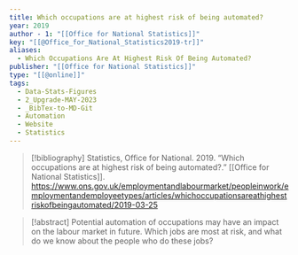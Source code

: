 ```yaml
---
title: Which occupations are at highest risk of being automated?
year: 2019
author - 1: "[[Office for National Statistics]]"
key: "[[@Office_for_National_Statistics2019-tr]]"
aliases:
  - Which Occupations Are At Highest Risk Of Being Automated?
publisher: "[[Office for National Statistics]]"
type: "[[@online]]"
tags:
  - Data-Stats-Figures
  - 2_Upgrade-MAY-2023
  - _BibTex-to-MD-Git
  - Automation
  - Website
  - Statistics
---
```


> [!bibliography]
> Statistics, Office for National. 2019. “Which occupations are at highest risk of being automated?.” [[Office for National Statistics]]. https://www.ons.gov.uk/employmentandlabourmarket/peopleinwork/employmentandemployeetypes/articles/whichoccupationsareathighestriskofbeingautomated/2019-03-25

> [!abstract]
> Potential automation of occupations may have an impact on the labour market in future. Which jobs are most at risk, and what do we know about the people who do these jobs?